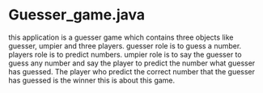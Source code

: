 # Guesser_game.java
this application is a guesser game which contains three objects like guesser, umpier and three players.
guesser role is to guess a number.
players role is to predict numbers.
umpier role is to say the guesser to guess any number and say the player to predict the number what guesser has guessed.
The player who predict the correct number that the guesser has guessed is the winner this is about this game.
